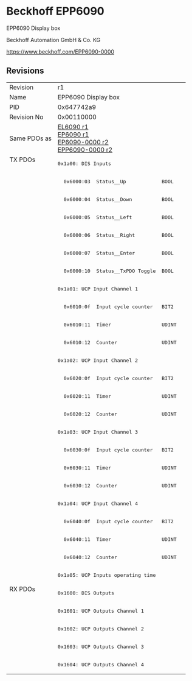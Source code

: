 # Beckhoff EPP6090

EPP6090 Display box

Beckhoff Automation GmbH & Co. KG

https://www.beckhoff.com/EPP6090-0000

## Revisions
<table>
<tr >
<td>Revision</td>
<td>r1</td>
</tr>
<tr >
<td>Name</td>
<td>EPP6090 Display box</td>
</tr>
<tr >
<td>PID</td>
<td>0x647742a9</td>
</tr>
<tr >
<td>Revision No</td>
<td>0x00110000</td>
</tr>
<tr >
<td>Same PDOs as</td>
<td><a href="EL6090">EL6090 r1</a><br/><a href="EP6090">EP6090 r1</a><br/><a href="EP6090-0000">EP6090-0000 r2</a><br/><a href="EPP6090-0000">EPP6090-0000 r2</a></td>
</tr>
<tr class="txpdo pdosection">
<td rowspan=24 valign=top>TX PDOs</td>
<td><pre>0x1a00: DIS Inputs</pre></td>
<td></td>
</tr>
<tr class="txpdo">
<td><pre>  0x6000:03  Status__Up            BOOL</pre></td>
</tr>
<tr class="txpdo">
<td><pre>  0x6000:04  Status__Down          BOOL</pre></td>
</tr>
<tr class="txpdo">
<td><pre>  0x6000:05  Status__Left          BOOL</pre></td>
</tr>
<tr class="txpdo">
<td><pre>  0x6000:06  Status__Right         BOOL</pre></td>
</tr>
<tr class="txpdo">
<td><pre>  0x6000:07  Status__Enter         BOOL</pre></td>
</tr>
<tr class="txpdo">
<td><pre>  0x6000:10  Status__TxPDO Toggle  BOOL</pre></td>
</tr>
<tr class="txpdo pdosection">
<td><pre>0x1a01: UCP Input Channel 1</pre></td>
</tr>
<tr class="txpdo">
<td><pre>  0x6010:0f  Input cycle counter   BIT2</pre></td>
</tr>
<tr class="txpdo">
<td><pre>  0x6010:11  Timer                 UDINT</pre></td>
</tr>
<tr class="txpdo">
<td><pre>  0x6010:12  Counter               UDINT</pre></td>
</tr>
<tr class="txpdo pdosection">
<td><pre>0x1a02: UCP Input Channel 2</pre></td>
</tr>
<tr class="txpdo">
<td><pre>  0x6020:0f  Input cycle counter   BIT2</pre></td>
</tr>
<tr class="txpdo">
<td><pre>  0x6020:11  Timer                 UDINT</pre></td>
</tr>
<tr class="txpdo">
<td><pre>  0x6020:12  Counter               UDINT</pre></td>
</tr>
<tr class="txpdo pdosection">
<td><pre>0x1a03: UCP Input Channel 3</pre></td>
</tr>
<tr class="txpdo">
<td><pre>  0x6030:0f  Input cycle counter   BIT2</pre></td>
</tr>
<tr class="txpdo">
<td><pre>  0x6030:11  Timer                 UDINT</pre></td>
</tr>
<tr class="txpdo">
<td><pre>  0x6030:12  Counter               UDINT</pre></td>
</tr>
<tr class="txpdo pdosection">
<td><pre>0x1a04: UCP Input Channel 4</pre></td>
</tr>
<tr class="txpdo">
<td><pre>  0x6040:0f  Input cycle counter   BIT2</pre></td>
</tr>
<tr class="txpdo">
<td><pre>  0x6040:11  Timer                 UDINT</pre></td>
</tr>
<tr class="txpdo">
<td><pre>  0x6040:12  Counter               UDINT</pre></td>
</tr>
<tr class="txpdo pdosection">
<td><pre>0x1a05: UCP Inputs operating time</pre></td>
</tr>
<tr class="rxpdo pdosection">
<td rowspan=5 valign=top>RX PDOs</td>
<td><pre>0x1600: DIS Outputs</pre></td>
<td></td>
</tr>
<tr class="rxpdo pdosection">
<td><pre>0x1601: UCP Outputs Channel 1</pre></td>
</tr>
<tr class="rxpdo pdosection">
<td><pre>0x1602: UCP Outputs Channel 2</pre></td>
</tr>
<tr class="rxpdo pdosection">
<td><pre>0x1603: UCP Outputs Channel 3</pre></td>
</tr>
<tr class="rxpdo pdosection">
<td><pre>0x1604: UCP Outputs Channel 4</pre></td>
</tr>
</table>
